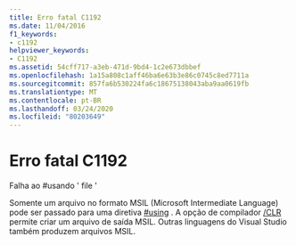 ```yaml
---
title: Erro fatal C1192
ms.date: 11/04/2016
f1_keywords:
- c1192
helpviewer_keywords:
- C1192
ms.assetid: 54cff717-a3eb-471d-9bd4-1c2e673dbbef
ms.openlocfilehash: 1a15a808c1aff46ba6e63b3e86c0745c8ed7711a
ms.sourcegitcommit: 857fa6b530224fa6c18675138043aba9aa0619fb
ms.translationtype: MT
ms.contentlocale: pt-BR
ms.lasthandoff: 03/24/2020
ms.locfileid: "80203649"
---
```

# <a name="fatal-error-c1192"></a>Erro fatal C1192

Falha ao \#usando ' file '

Somente um arquivo no formato MSIL (Microsoft Intermediate Language) pode ser passado para uma diretiva [#using](../../preprocessor/hash-using-directive-cpp.md) . A opção de compilador [/CLR](../../build/reference/clr-common-language-runtime-compilation.md) permite criar um arquivo de saída MSIL. Outras linguagens do Visual Studio também produzem arquivos MSIL.
